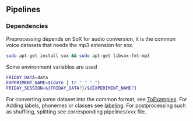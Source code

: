## Pipelines

### Dependencies

Preprocessing depends on SoX for audio conversion, it is the common voice datasets that needs the mp3 extension for sox.

```bash
sudo apt-get install sox && sudo apt-get libsox-fmt-mp3
```

Some environment variables are used

```bash 
FRIDAY_DATA=data
EXPERIMENT_NAME=$(date | tr " " "_")
FRIDAY_SESSION=${FRIDAY_DATA?}/${EXPERIMENT_NAME?}
```

For converting some dataset into the common format, see [ToExamples](pipelines/toExamples.md). For Adding labels, 
phonemes or classes see [labeling](pipelines/labeling.md). For postprocessing such as shuffling, splitting see 
corresponding pipelines/xxx file.
